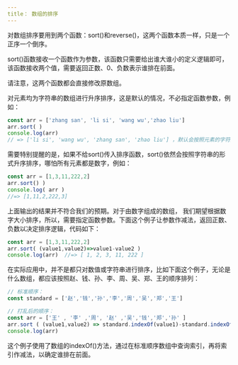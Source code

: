 ```yaml
---
title： 数组的排序
---
```



对数组排序要用到两个函数：sort()和reverse()，这两个函数本质一样，只是一个正序一个倒序。

sort()函数接收一个函数作为参数，该函数只需要给出谁大谁小的定义逻辑即可，该函数接收两个值，需要返回正数、0、负数表示谁排在前面。

请注意，这两个函数都会直接修改原数组。

对元素均为字符串的数组进行升序排序，这是默认的情况，不必指定函数参数，例如：

```js
const arr = ['zhang san', 'li si', 'wang wu','zhao liu']
arr.sort( )  
console.log(arr)         
// => ['li si', 'wang wu', 'zhang san', 'zhao liu'] ，默认会按照元素的字符进行排序
```

需要特别提醒的是，如果不给sort()传入排序函数，sort()依然会按照字符串的形式升序排序，哪怕所有元素都是数字，例如：

```js
const arr = [1,3,11,222,2]
arr.sort() )
console.log( arr )    
//=> [1,11,2,222,3]
```

上面输出的结果并不符合我们的预期。对于由数字组成的数组， 我们期望根据数字大小排序，所以，需要指定函数参数。下面这个例子让参数作减法，返回正数、负数以决定排序逻辑，代码如下：

```js
const arr = [1,3,11,222,2]   
arr.sort( (value1,value2)=>value1-value2 )  
console.log(arr)  //=> [ 1, 2, 3, 11, 222 ]
```

在实际应用中，并不是都只对数值或字符串进行排序，比如下面这个例子，无论是什么数组，都应该按照赵、钱、孙、李、周、吴、郑、王的顺序排列：

```js
// 标准顺序：
const standard = ['赵','钱','孙','李','周','吴','郑','王']

// 打乱后的顺序：
const arr = ['王' , '李' ,'周', '赵' ,'吴','钱','郑','孙' ]
arr.sort ( (value1,value2) => standard.indexOf(value1)-standard.indexOf(value2)) 
console.log(arr)
```

这个例子使用了数组的indexOf()方法，通过在标准顺序数组中查询索引，再将索引作减法，以确定谁排在前面。
